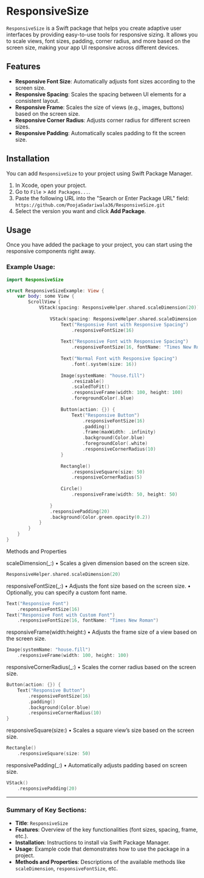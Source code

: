 # ResponsiveSize

`ResponsiveSize` is a Swift package that helps you create adaptive user interfaces by providing easy-to-use tools for responsive sizing. It allows you to scale views, font sizes, padding, corner radius, and more based on the screen size, making your app UI responsive across different devices.

## Features

- **Responsive Font Size**: Automatically adjusts font sizes according to the screen size.
- **Responsive Spacing**: Scales the spacing between UI elements for a consistent layout.
- **Responsive Frame**: Scales the size of views (e.g., images, buttons) based on the screen size.
- **Responsive Corner Radius**: Adjusts corner radius for different screen sizes.
- **Responsive Padding**: Automatically scales padding to fit the screen size.

## Installation

You can add `ResponsiveSize` to your project using Swift Package Manager.

1. In Xcode, open your project.
2. Go to `File` > `Add Packages...`.
3. Paste the following URL into the "Search or Enter Package URL" field:  
   `https://github.com/PoojaSadariwala36/ResponsiveSize.git`
4. Select the version you want and click **Add Package**.

## Usage

Once you have added the package to your project, you can start using the responsive components right away.

### Example Usage:

```swift
import ResponsiveSize

struct ResponsiveSizeExample: View {
    var body: some View {
        ScrollView {
            VStack(spacing: ResponsiveHelper.shared.scaleDimension(20)) {
                
                VStack(spacing: ResponsiveHelper.shared.scaleDimension(20)) {
                    Text("Responsive Font with Responsive Spacing")
                        .responsiveFontSize(16)
                    
                    Text("Responsive Font with Responsive Spacing")
                        .responsiveFontSize(16, fontName: "Times New Roman")
                    
                    Text("Normal Font with Responsive Spacing")
                        .font(.system(size: 16))
                    
                    Image(systemName: "house.fill")
                        .resizable()
                        .scaledToFit()
                        .responsiveFrame(width: 100, height: 100)
                        .foregroundColor(.blue)
                    
                    Button(action: {}) {
                        Text("Responsive Button")
                            .responsiveFontSize(16)
                            .padding()
                            .frame(maxWidth: .infinity)
                            .background(Color.blue)
                            .foregroundColor(.white)
                            .responsiveCornerRadius(10)
                    }
                    
                    Rectangle()
                        .responsiveSquare(size: 50)
                        .responsiveCornerRadius(5)
                    
                    Circle()
                        .responsiveFrame(width: 50, height: 50)
                    
                }
                .responsivePadding(20)
                .background(Color.green.opacity(0.2))
            }
        }
    }
}
```

Methods and Properties

scaleDimension(_:)
    •    Scales a given dimension based on the screen size.

```swift
ResponsiveHelper.shared.scaleDimension(20)
```

responsiveFontSize(_:)
    •    Adjusts the font size based on the screen size.
    •    Optionally, you can specify a custom font name.

```swift
Text("Responsive Font")
    .responsiveFontSize(16)
Text("Responsive Font with Custom Font")
    .responsiveFontSize(16, fontName: "Times New Roman")
```

responsiveFrame(width:height:)
    •    Adjusts the frame size of a view based on the screen size.

```swift
Image(systemName: "house.fill")
    .responsiveFrame(width: 100, height: 100)
```

responsiveCornerRadius(_:)
    •    Scales the corner radius based on the screen size.

```swift
Button(action: {}) {
    Text("Responsive Button")
        .responsiveFontSize(16)
        .padding()
        .background(Color.blue)
        .responsiveCornerRadius(10)
}
```

responsiveSquare(size:)
    •    Scales a square view’s size based on the screen size.

```swift
Rectangle()
    .responsiveSquare(size: 50)
```
responsivePadding(_:)
    •    Automatically adjusts padding based on screen size.

```swift
VStack()
    .responsivePadding(20)
```

---

### **Summary of Key Sections:**

- **Title**: `ResponsiveSize`
- **Features**: Overview of the key functionalities (font sizes, spacing, frame, etc.).
- **Installation**: Instructions to install via Swift Package Manager.
- **Usage**: Example code that demonstrates how to use the package in a project.
- **Methods and Properties**: Descriptions of the available methods like `scaleDimension`, `responsiveFontSize`, etc.
